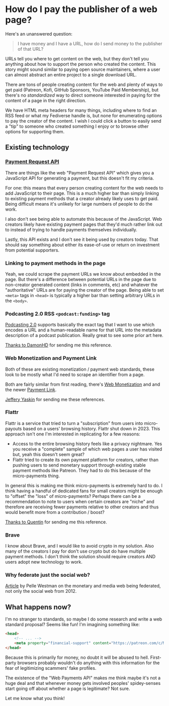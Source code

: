 # How do I pay the publisher of a web page?

Here's an unanswered question:

> I have money and I have a URL, how do I send money to the publisher of that URL?

URLs tell you where to get content on the web, but they don't tell you
anything about how to support the person who created the content.
This story might sound similar to paying open source maintainers,
where a user can almost abstract an entire project to a single download URL.

There are tons of people creating content for the web and plenty of ways to get
paid (Patreon, Kofi, GitHub Sponsors, YouTube Paid Membership),
but there's no *standardized* way to direct someone interested in paying for
the content of a page in the right direction.

We have HTML meta headers for many things, including where to find an RSS feed
or what my Fediverse handle is, but none for enumerating options to pay the creator of the content.
I wish I could click a button to easily send a "tip" to someone who created something I enjoy
or to browse other options for supporting them.

## Existing technology

### [Payment Request API](https://developer.mozilla.org/en-US/docs/Web/API/Payment_Request_API)

There are things like the web "Payment Request API" which gives you a JavaScript
API for generating a payment, but this doesn't fit my criteria.

For one: this means that every person creating content for the web needs to
add JavaScript to their page. This is a much higher bar than simply linking to existing payment methods
that a creator already likely uses to get paid. Being difficult means it's unlikely
for large numbers of people to do the work.

I also don't see being able to automate this because of the JavaScript.
Web creators likely have existing payment pages that they'd much rather link
out to instead of trying to handle payments themselves individually.

Lastly, this API exists and I don't see it being used by creators today.
That should say something about either its ease-of-use or return on investment
from potential supporters.

### Linking to payment methods in the page

Yeah, we could scrape the payment URLs we know about embedded in the page. But
there's a difference between potential URLs in the page due to non-creator
generated content (links in comments, etc) and whatever the "authoritative"
URLs are for paying the creator of the page. Being able to set `<meta>` tags
in `<head>` is typically a higher bar than setting arbitrary URLs in the `<body>`.

### Podcasting 2.0 RSS `<podcast:funding>` tag

[Podcasting 2.0](https://podcasting2.org/podcast-namespace/tags/funding) supports basically the exact tag that
I want to use which encodes a URL and  a human-readable name for that URL
into the metadata description of a podcast publication. Really great to see some prior art here.

[Thanks to DamonHD](https://news.ycombinator.com/reply?id=42229968&goto=item%3Fid%3D42229930%2342229968) for sending me this reference.

### Web Monetization and Payment Link

Both of these are existing monetization / payment web standards, these
look to be mostly what I'd need to scrape an identifier from a page.

Both are fairly similar from first reading, there's [Web Monetization](https://webmonetization.org/) and
and the newer [Payment Link](https://github.com/WICG/paymentlink).

[Jeffery Yaskin](https://fosstodon.org/@jyasskin@hachyderm.io/113617654657782176)
for sending me these references.

### Flattr

Flattr is a service that tried to turn a "subscription" from users into micro-payouts
based on a users' browsing history. Flattr shut down in 2023. This approach isn't one I'm interested in replicating for
a few reasons:

* Access to the entire browsing history feels like a privacy nightmare.
  Yes you receive a "complete" sample of which web pages a user has visited
  but, yeah this doesn't seem great?
* Flattr tried to create its own payment platform for creators, rather than
  pushing users to send monetary support through existing stable payment methods
  like Patreon. They had to do this because of the micro-payments thing.

In general this is making me think micro-payments is extremely hard to do.
I think having a handful of dedicated fans for small creators might be enough
to "offset" the "loss" of micro-payments? Perhaps there can be a recommendation
to note to users when certain creators are "niche" and therefore are receiving
fewer payments relative to other creators and thus would benefit more from
a contribution / boost?

[Thanks to Quentin](https://bsky.app/profile/quentin.pradet.me/post/3lbqj52tpes2p) for sending me this reference.

### Brave

I know about Brave, and I would like to avoid crypto in my solution. Also many of the
creators I pay for don't use crypto but do have multiple payment methods. I don't think
the solution should require creators AND users adopt new technology to work.

### Why federate just the social web?

[Article](https://voxpelli.com/2012/10/why-federate-just-the-social-web/) by Pelle Westman on the monetary and media web being federated,
not only the social web from 2012.

## What happens now?

I'm no stranger to standards, so maybe I do some research and
write a web standard proposal? Seems like fun! I'm imagining something like:

```html
<head>
    <!-- ... -->
    <meta property="financial-support" content="https://patreon.com/c/MatthewCarlson">
</head>
```

Because this is primarily for money, no doubt it will be abused to hell.
First-party browsers probably wouldn't do anything with this information
for the fear of legitimizing scammers' fake profiles.

The existence of the "Web Payments API" makes me think maybe it's not
a huge deal and that whenever money gets involved peoples' spidey-senses
start going off about whether a page is legitimate? Not sure.

Let me know what you think!